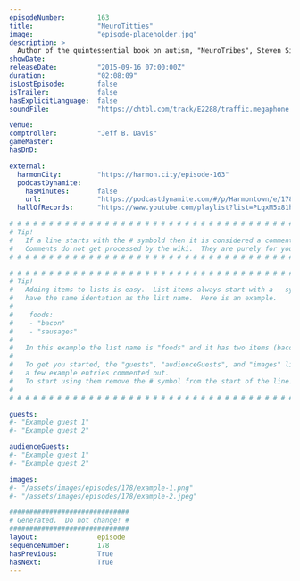 ```yaml
---
episodeNumber:        163
title:                "NeuroTitties"
image:                "episode-placeholder.jpg"
description: >
  Author of the quintessential book on autism, "NeuroTribes", Steven Silberman joins Harmontown for an in depth conversation on the history of and hyper-intelligent nature of autism. Watch the video at harmontown.com/live! Become a member!
showDate:             
releaseDate:          "2015-09-16 07:00:00Z"
duration:             "02:08:09"
isLostEpisode:        false
isTrailer:            false
hasExplicitLanguage:  false
soundFile:            "https://chtbl.com/track/E2288/traffic.megaphone.fm/STA6337563853.mp3?updated=1561403794"

venue:                
comptroller:          "Jeff B. Davis"
gameMaster:           
hasDnD:               

external:
  harmonCity:         "https://harmon.city/episode-163"
  podcastDynamite:
    hasMinutes:       false
    url:              "https://podcastdynamite.com/#/p/Harmontown/e/178/163"
  hallOfRecords:      "https://www.youtube.com/playlist?list=PLqxM5x81hNOa6e1YaJtrUYLsPjPTEvc7N"

# # # # # # # # # # # # # # # # # # # # # # # # # # # # # # # # # # # # # # # # # # # # #
# Tip!
#   If a line starts with the # symbold then it is considered a comment.
#   Comments do not get processed by the wiki.  They are purely for your information.
# # # # # # # # # # # # # # # # # # # # # # # # # # # # # # # # # # # # # # # # # # # # #

# # # # # # # # # # # # # # # # # # # # # # # # # # # # # # # # # # # # # # # # # # # # #
# Tip!
#   Adding items to lists is easy.  List items always start with a - symbol and have
#   have the same identation as the list name.  Here is an example.
#
#    foods:
#    - "bacon"
#    - "sausages"
#
#   In this example the list name is "foods" and it has two items (bacon, and sausages).
#
#   To get you started, the "guests", "audienceGuests", and "images" lists below have
#   a few example entries commented out.
#   To start using them remove the # symbol from the start of the line.
#
# # # # # # # # # # # # # # # # # # # # # # # # # # # # # # # # # # # # # # # # # # # # #

guests:
#- "Example guest 1"
#- "Example guest 2"

audienceGuests:
#- "Example guest 1"
#- "Example guest 2"

images:
#- "/assets/images/episodes/178/example-1.png"
#- "/assets/images/episodes/178/example-2.jpeg"

##############################
# Generated.  Do not change! #
##############################
layout:               episode
sequenceNumber:       178
hasPrevious:          True
hasNext:              True
---
```


<!-- The episode description will be rendered here -->

<!-- Add your content BELOW here -->
<!-- vvvvvvvvvvvvvvvvvvvvvvvvvvv -->




<!-- ^^^^^^^^^^^^^^^^^^^^^^^^^^^ -->
<!-- Add your content ABOVE here -->

<!-- The episode gallery will be rendered here -->